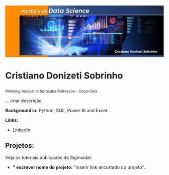 
<p align="center">
  <img src="Banner_Portfolio.png" >
</p>

# Cristiano Donizeti Sobrinho
<sub>*Planning Analyst* at Sorocaba Refrescos - Coca-Cola</sub>

... criar descrição 



**Background in:** Python, SQL, Power BI and Excel.

**Links:**

* [LinkedIn](https://www.linkedin.com/in/cristiano-donizeti-sobrinho-61057325/)



## Projetos:
Veja os tutoriais publicados do Sigmoidal:

* **" escrever nome do projeto:** "inserir link encurtado do projeto"..
